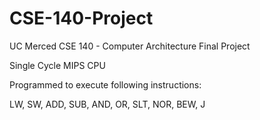 # CSE-140-Project
UC Merced CSE 140 - Computer Architecture Final Project

Single Cycle MIPS CPU

Programmed to execute following instructions:

  LW, SW, ADD, SUB, AND, OR, SLT, NOR, BEW, J
